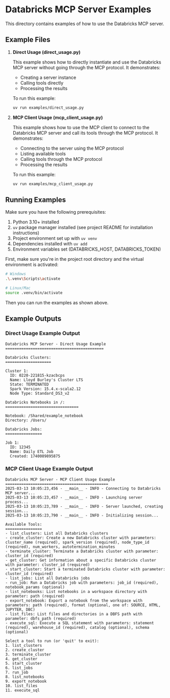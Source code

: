# Databricks MCP Server Examples

This directory contains examples of how to use the Databricks MCP server.

## Example Files

1. **Direct Usage (direct_usage.py)**
   
   This example shows how to directly instantiate and use the Databricks MCP server
   without going through the MCP protocol. It demonstrates:
   
   - Creating a server instance
   - Calling tools directly
   - Processing the results

   To run this example:
   ```bash
   uv run examples/direct_usage.py
   ```

2. **MCP Client Usage (mcp_client_usage.py)**
   
   This example shows how to use the MCP client to connect to the Databricks MCP server
   and call its tools through the MCP protocol. It demonstrates:
   
   - Connecting to the server using the MCP protocol
   - Listing available tools
   - Calling tools through the MCP protocol
   - Processing the results

   To run this example:
   ```bash
   uv run examples/mcp_client_usage.py
   ```

## Running Examples

Make sure you have the following prerequisites:

1. Python 3.10+ installed
2. `uv` package manager installed (see project README for installation instructions)
3. Project environment set up with `uv venv`
4. Dependencies installed with `uv add`
5. Environment variables set (DATABRICKS_HOST, DATABRICKS_TOKEN)

First, make sure you're in the project root directory and the virtual environment is activated:

```bash
# Windows
.\.venv\Scripts\activate

# Linux/Mac
source .venv/bin/activate
```

Then you can run the examples as shown above.

## Example Outputs

### Direct Usage Example Output

```
Databricks MCP Server - Direct Usage Example
===========================================

Databricks Clusters:
====================

Cluster 1:
  ID: 0220-221815-kzacbcps
  Name: Lloyd Burley's Cluster LTS
  State: TERMINATED
  Spark Version: 15.4.x-scala2.12
  Node Type: Standard_DS3_v2

Databricks Notebooks in /:
================================

Notebook: /Shared/example_notebook
Directory: /Users/

Databricks Jobs:
================

Job 1:
  ID: 12345
  Name: Daily ETL Job
  Created: 1740089895875
```

### MCP Client Usage Example Output

```
Databricks MCP Server - MCP Client Usage Example
=============================================
2025-03-13 10:05:23,456 - __main__ - INFO - Connecting to Databricks MCP server...
2025-03-13 10:05:23,457 - __main__ - INFO - Launching server process...
2025-03-13 10:05:23,789 - __main__ - INFO - Server launched, creating session...
2025-03-13 10:05:23,790 - __main__ - INFO - Initializing session...

Available Tools:
================
- list_clusters: List all Databricks clusters
- create_cluster: Create a new Databricks cluster with parameters: cluster_name (required), spark_version (required), node_type_id (required), num_workers, autotermination_minutes
- terminate_cluster: Terminate a Databricks cluster with parameter: cluster_id (required)
- get_cluster: Get information about a specific Databricks cluster with parameter: cluster_id (required)
- start_cluster: Start a terminated Databricks cluster with parameter: cluster_id (required)
- list_jobs: List all Databricks jobs
- run_job: Run a Databricks job with parameters: job_id (required), notebook_params (optional)
- list_notebooks: List notebooks in a workspace directory with parameter: path (required)
- export_notebook: Export a notebook from the workspace with parameters: path (required), format (optional, one of: SOURCE, HTML, JUPYTER, DBC)
- list_files: List files and directories in a DBFS path with parameter: dbfs_path (required)
- execute_sql: Execute a SQL statement with parameters: statement (required), warehouse_id (required), catalog (optional), schema (optional)

Select a tool to run (or 'quit' to exit):
1. list_clusters
2. create_cluster
3. terminate_cluster
4. get_cluster
5. start_cluster
6. list_jobs
7. run_job
8. list_notebooks
9. export_notebook
10. list_files
11. execute_sql
``` 